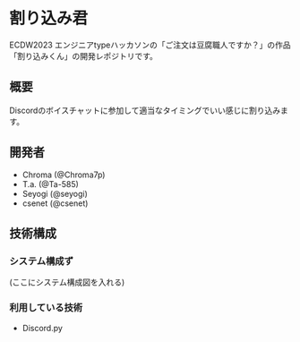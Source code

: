 # 割り込み君

ECDW2023 エンジニアtypeハッカソンの「ご注文は豆腐職人ですか？」の作品「割り込みくん」の開発レポジトリです。
## 概要

Discordのボイスチャットに参加して適当なタイミングでいい感じに割り込みます。

## 開発者

- Chroma (@Chroma7p)
- T.a. (@Ta-585)
- Seyogi (@seyogi)
- csenet (@csenet)

## 技術構成

### システム構成ず

(ここにシステム構成図を入れる)
### 利用している技術
- Discord.py
